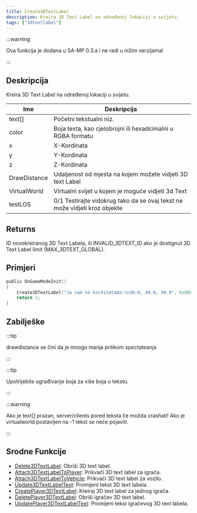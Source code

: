 ```yaml
---
title: Create3DTextLabel
description: Kreira 3D Text Label na određenoj lokaciji u svijetu.
tags: ["3dtextlabel"]
---
```


:::warning

Ova funkcija je dodana u SA-MP 0.3.a i ne radi u nižim verzijama!

:::

## Deskripcija

Kreira 3D Text Label na određenoj lokaciji u svijetu.

| Ime          | Deskripcija                                                                |
| ------------ | -------------------------------------------------------------------------- |
| text[]       | Početni tekstualni niz.                                                    |
| color        | Boja texta, kao cjelobrojni ili hexadcimalni u RGBA formatu                |
| x            | X-Kordinata                                                                |
| y            | Y-Kordinata                                                                |
| z            | Z-Kordinata                                                                |
| DrawDistance | Udaljenost od mjesta na kojem možete vidjeti 3D text Label                 |
| VirtualWorld | Virtualni svijet u kojem je moguće vidjeti 3d Text                         |
| testLOS      | 0/1 Testirajte vidokrug tako da se ovaj tekst ne može vidjeti kroz objekte |

## Returns

ID novokreiranog 3D Text Labela, ili INVALID_3DTEXT_ID ako je dostignut 3D Text Label limit (MAX_3DTEXT_GLOBAL).

## Primjeri

```c
public OnGameModeInit()
{
    Create3DTextLabel("Ja sam na kordinatama:\n30.0, 40.0, 50.0", 0x008080FF, 30.0, 40.0, 50.0, 40.0, 0, 0);
    return 1;
}
```

## Zabilješke

:::tip

drawdistance se čini da je mnogo manja prilikom spectateanja

:::

:::tip

Upotrijebite ugrađivanje boja za više boja u tekstu.

:::

:::warning

Ako je text[] prazan, server/clients pored teksta če možda crashati! Ako je virtualworld postavljen na -1 tekst se neće pojaviti.

:::

## Srodne Funkcije

- [Delete3DTextLabel](Delete3DTextLabel): Obriši 3D text label.
- [Attach3DTextLabelToPlayer](Attach3DTextLabelToPlayer): Prikvači 3D text label za igrača.
- [Attach3DTextLabelToVehicle](Attach3DTextLabelToVehicle): Prikvači 3D text label za vozilo.
- [Update3DTextLabelText](Update3DTextLabelText): Promijeni tekst 3D text labela.
- [CreatePlayer3DTextLabel](CreatePlayer3DTextLabel): Kreiraj 3D text label za jednog igrača.
- [DeletePlayer3DTextLabel](DeletePlayer3DTextLabel): Obriši igračev 3D text label.
- [UpdatePlayer3DTextLabelText](UpdatePlayer3DTextLabelText): Promijeni tekst igračevog 3D text labela.
